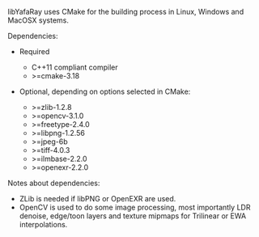 libYafaRay uses CMake for the building process in Linux, Windows and MacOSX systems.

Dependencies:
  * Required
    * C++11 compliant compiler
    * \>=cmake-3.18

  * Optional, depending on options selected in CMake:
    * \>=zlib-1.2.8
    * \>=opencv-3.1.0
    * \>=freetype-2.4.0
    * \>=libpng-1.2.56
    * \>=jpeg-6b
    * \>=tiff-4.0.3
    * \>=ilmbase-2.2.0
    * \>=openexr-2.2.0

Notes about dependencies:
 * ZLib is needed if libPNG or OpenEXR are used.
 * OpenCV is used to do some image processing, most importantly LDR denoise, edge/toon layers and texture mipmaps for Trilinear or EWA interpolations.
